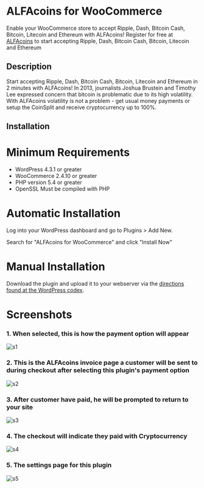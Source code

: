 # ALFAcoins for WooCommerce

Enable your WooCommerce store to accept Ripple, Dash, Bitcoin Cash, Bitcoin, Litecoin and Ethereum with ALFAcoins!
Register for free at [ALFAcoins](https://www.alfacoins.com/user/register) to start accepting Ripple, Dash, Bitcoin Cash, Bitcoin, Litecoin and Ethereum

## Description

Start accepting Ripple, Dash, Bitcoin Cash, Bitcoin, Litecoin and Ethereum in 2 minutes with ALFAcoins!
In 2013, journalists Joshua Brustein and Timothy Lee expressed concern that bitcoin is problematic due to its high volatility.
With ALFAcoins volatility is not a problem - get usual money payments or setup the CoinSplit and receive cryptocurrency up to 100%.

## Installation

# Minimum Requirements 

* WordPress 4.3.1 or greater
* WooCommerce 2.4.10 or greater
* PHP version 5.4 or greater
* OpenSSL Must be compiled with PHP

# Automatic Installation

Log into your WordPress dashboard and go to Plugins > Add New.

Search for "ALFAcoins for WooCommerce" and click "Install Now"

# Manual Installation

Download the plugin and upload it to your webserver via the [directions found at the WordPress codex](http://codex.wordpress.org/Managing_Plugins#Manual_Plugin_Installation).

# Screenshots

### 1. When selected, this is how the payment option will appear

![s1](https://raw.githubusercontent.com/alfacoins/woocommerce/master/assets/screenshot-1.png)

### 2. This is the ALFAcoins invoice page a customer will be sent to during checkout after selecting this plugin's payment option

![s2](https://raw.githubusercontent.com/alfacoins/woocommerce/master/assets/screenshot-2.png)

### 3. After customer have paid, he will be prompted to return to your site

![s3](https://raw.githubusercontent.com/alfacoins/woocommerce/master/assets/screenshot-3.png)

### 4. The checkout will indicate they paid with Cryptocurrency

![s4](https://raw.githubusercontent.com/alfacoins/woocommerce/master/assets/screenshot-4.png)

### 5. The settings page for this plugin

![s5](https://raw.githubusercontent.com/alfacoins/woocommerce/master/assets/screenshot-5.png)
